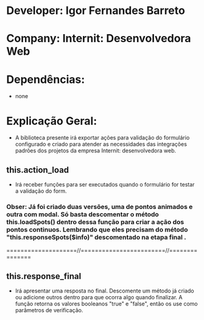 # Developer: Igor Fernandes Barreto
# Company: Internit: Desenvolvedora Web 

# Dependências: 
- none

# Explicação Geral: 
- A biblioteca presente irá exportar ações para validação do formulário configurado e criado para atender as necessidades das integrações padrões dos projetos da empresa Internit: desenvolvedora web.

##  this.action_load

- Irá receber funções para ser executados quando o formulário for testar a validação do form. 

### Obser: Já foi criado duas versões, uma de pontos animados e outra com modal. Só basta descomentar o método this.loadSpots() dentro dessa função para criar a ação dos pontos continuos. Lembrando que eles precisam do método "this.responseSpots($info)" descomentado na etapa final .


====================//========================//===============

## this.response_final

- Irá apresentar uma resposta no final. Descomente um método já criado ou adicione outros dentro para que ocorra algo quando finalizar. A função retorna os valores booleanos "true" e "false", então os use como parâmetros de verificação. 



